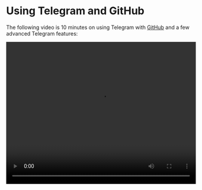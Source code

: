 # Using Telegram and GitHub


<script>
function replaceVideo() {
	var html = '<object onerror="aroundvid.innerHTML = \'Must install Flash 9 or newer to see video\'" id="flashcontent" width="512" height="384" type="application/x-shockwave-flash" data="/assets/player.swf" style="visibility: visible;"><param name="bgcolor" value="#000000"><param name="allowscriptaccess" value="always"><param name="flashvars" value="videoPath=https://telegram-media.s3.amazonaws.com/telegram_github.f4v&skinPath=/com/skin/skin.swf"></object>';

	aroundvid.innerHTML = html;
	return false;
}

</script>

The following video is 10 minutes on using Telegram with [GitHub](http://github.com) and a few
advanced Telegram features:

<div id="aroundvid">
	<video controls width="512" height="384" src="https://telegram-media.s3.amazonaws.com/telegram_github.mov"  onerror="replaceVideo()" >
       <object onerror="aroundvid.innerHTML = \'Must install Flash 9 or newer to see video\'" id="flashcontent" width="512" height="384" type="application/x-shockwave-flash" data="/assets/player.swf" style="visibility: visible;"><param name="bgcolor" value="#000000"><param name="allowscriptaccess" value="always"><param name="flashvars" value="videoPath=https://telegram-media.s3.amazonaws.com/telegram_github.f4v&skinPath=/com/skin/skin.swf"></object>
	</video>
</div>



[title: Using Telegram and GitHub]: /
